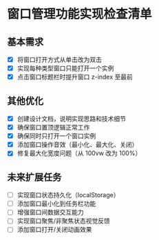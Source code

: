 # 窗口管理功能实现检查清单

## 基本需求

- [x] 将窗口打开方式从单击改为双击
- [x] 实现每种类型窗口只能打开一个实例
- [x] 点击窗口标题栏时提升窗口 z-index 至最前

## 其他优化

- [x] 创建设计文档，说明实现思路和技术细节
- [x] 确保窗口置顶逻辑正常工作
- [x] 确保同时只打开一个窗口实例
- [x] 添加窗口操作音效（最小化、最大化、关闭）
- [x] 修复最大化宽度问题（从 100vw 改为 100%）

## 未来扩展任务

- [ ] 实现窗口状态持久化（localStorage）
- [ ] 添加窗口最小化到任务栏功能
- [ ] 增强窗口间数据交互能力
- [ ] 实现窗口聚焦/非聚焦状态视觉反馈
- [ ] 添加窗口打开/关闭动画效果
